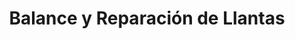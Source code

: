 ---
title: "Balance y Reparación de Llantas"
url: /ciudad-de-panama/balance-y-reparacion-de-llantas/
shop: Autowerkstatt
---